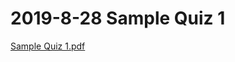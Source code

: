 # 2019-8-28 Sample Quiz 1
[Sample Quiz 1.pdf](_v_attachments/20190828160608597_13667/SampleQuiz1Sol.pdf)
